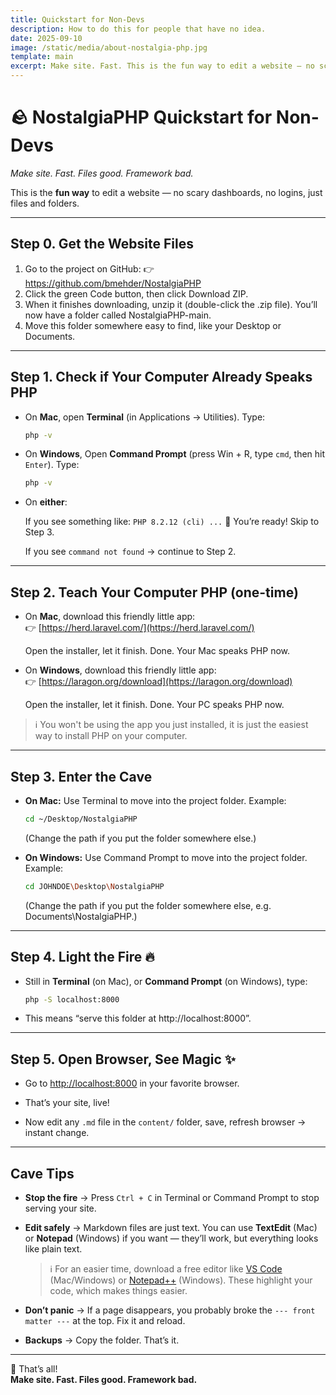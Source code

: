 ```yaml
---
title: Quickstart for Non-Devs
description: How to do this for people that have no idea.
date: 2025-09-10
image: /static/media/about-nostalgia-php.jpg
template: main
excerpt: Make site. Fast. This is the fun way to edit a website — no scary dashboards, no logins, just files and folders.
---
```


# 🪨 NostalgiaPHP Quickstart for Non-Devs

*Make site. Fast. Files good. Framework bad.*

This is the **fun way** to edit a website — no scary dashboards, no logins, just files and folders.

---

## Step 0. Get the Website Files
1. Go to the project on GitHub: 👉 https://github.com/bmehder/NostalgiaPHP
2. Click the green Code button, then click Download ZIP.
3. When it finishes downloading, unzip it (double-click the .zip file). You’ll now have a folder called NostalgiaPHP-main.
4. Move this folder somewhere easy to find, like your Desktop or Documents.

___

## Step 1. Check if Your Computer Already Speaks PHP

- On **Mac**, open **Terminal** (in Applications → Utilities). Type:
  ```bash
  php -v
  ```

- On **Windows**, Open **Command Prompt** (press Win + R, type `cmd`, then hit `Enter`). Type:
  ```bash
  php -v
  ```

- On **either**:
  
  If you see something like: `PHP 8.2.12 (cli) ...`
  🎉 You’re ready!
  Skip to Step 3.

  If you see `command not found` → continue to Step 2.

---

## Step 2. Teach Your Computer PHP (one-time)

- On **Mac**, download this friendly little app:  
👉 [https://herd.laravel.com/](https://herd.laravel.com/)

  Open the installer, let it finish. Done. Your Mac speaks PHP now.

- On **Windows**, download this friendly little app:  
👉 [https://laragon.org/download](https://laragon.org/download)

  Open the installer, let it finish. Done. Your PC speaks PHP now.

>ℹ️ You won't be using the app you just installed, it is just the easiest way to install PHP on your computer.

---

## Step 3. Enter the Cave
- **On Mac:** Use Terminal to move into the project folder. Example:
  ```bash
  cd ~/Desktop/NostalgiaPHP
  ```

  (Change the path if you put the folder somewhere else.)

- **On Windows:** Use Command Prompt to move into the project folder. Example:
  ```bash
  cd JOHNDOE\Desktop\NostalgiaPHP
  ```

  (Change the path if you put the folder somewhere else, e.g. Documents\NostalgiaPHP.)

---

## Step 4. Light the Fire 🔥

- Still in **Terminal** (on Mac), or **Command Prompt** (on Windows), type:

  ```bash
  php -S localhost:8000
  ```

- This means “serve this folder at http://localhost:8000”.

---

## Step 5. Open Browser, See Magic ✨

- Go to [http://localhost:8000](http://localhost:8000) in your favorite browser.  

- That’s your site, live!  

- Now edit any `.md` file in the `content/` folder, save, refresh browser → instant change.

---

## Cave Tips

- **Stop the fire** → Press `Ctrl + C` in Terminal or Command Prompt to stop serving your site.
- **Edit safely** → Markdown files are just text. You can use **TextEdit** (Mac) or **Notepad** (Windows) if you want — they’ll work, but everything looks like plain text.

  >ℹ️ For an easier time, download a free editor like [VS Code](https://code.visualstudio.com/download) (Mac/Windows) or [Notepad++](https://notepad-plus-plus.org/) (Windows). These highlight your code, which makes things easier.
- **Don’t panic** → If a page disappears, you probably broke the `--- front matter ---` at the top. Fix it and reload.

- **Backups** → Copy the folder. That’s it.

---

📝 That’s all!  
**Make site. Fast. Files good. Framework bad.**
